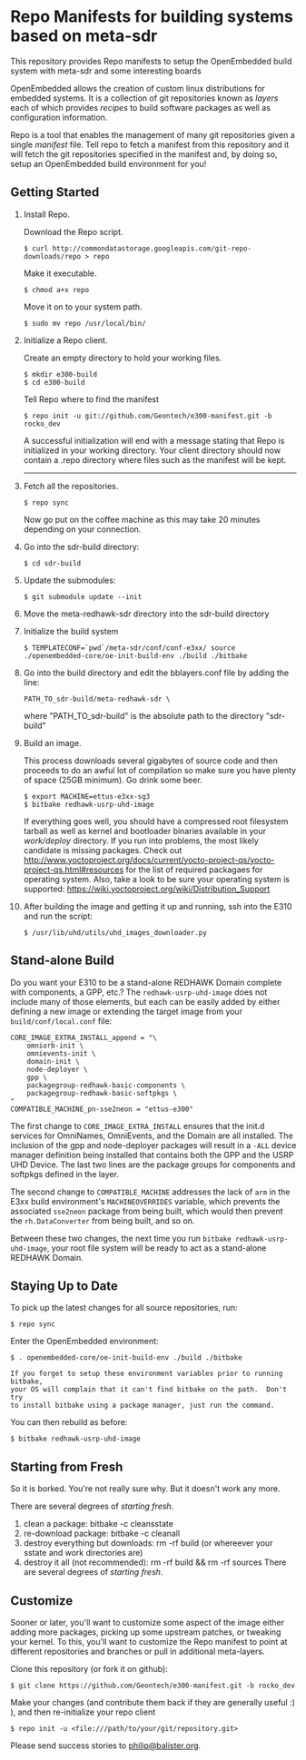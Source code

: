 Repo Manifests for building systems based on meta-sdr
=============================================
This repository provides Repo manifests to setup the OpenEmbedded build system
with meta-sdr and some interesting boards

OpenEmbedded allows the creation of custom linux distributions for embedded
systems. It is a collection of git repositories known as *layers* each of
which provides *recipes* to build software packages as well as configuration
information.

Repo is a tool that enables the management of many git repositories given a
single *manifest* file.  Tell repo to fetch a manifest from this repository and
it will fetch the git repositories specified in the manifest and, by doing so,
setup an OpenEmbedded build environment for you!

Getting Started
---------------
1.  Install Repo.

    Download the Repo script.

        $ curl http://commondatastorage.googleapis.com/git-repo-downloads/repo > repo

    Make it executable.

        $ chmod a+x repo

    Move it on to your system path.

        $ sudo mv repo /usr/local/bin/

2.  Initialize a Repo client.

    Create an empty directory to hold your working files.

        $ mkdir e300-build
        $ cd e300-build

    Tell Repo where to find the manifest

        $ repo init -u git://github.com/Geontech/e300-manifest.git -b rocko_dev

    A successful initialization will end with a message stating that Repo is
    initialized in your working directory. Your client directory should now
    contain a .repo directory where files such as the manifest will be kept.
    ***
3.  Fetch all the repositories.

        $ repo sync

    Now go put on the coffee machine as this may take 20 minutes depending on
    your connection.

4.  Go into the sdr-build directory:

        $ cd sdr-build

5.  Update the submodules:

        $ git submodule update --init

6.  Move the meta-redhawk-sdr directory into the sdr-build directory   

7.  Initialize the build system

        $ TEMPLATECONF=`pwd`/meta-sdr/conf/conf-e3xx/ source ./openembedded-core/oe-init-build-env ./build ./bitbake

8.  Go into the build directory and edit the bblayers.conf file by adding the line:

    ```PATH_TO_sdr-build/meta-redhawk-sdr \```

    where "PATH_TO_sdr-build" is the absolute path to the directory "sdr-build"

9.  Build an image.

    This process downloads several gigabytes of source code and then proceeds to
    do an awful lot of compilation so make sure you have plenty of space (25GB
    minimum). Go drink some beer.

        $ export MACHINE=ettus-e3xx-sg3
        $ bitbake redhawk-usrp-uhd-image

    If everything goes well, you should have a compressed root filesystem
    tarball as well as kernel and bootloader binaries available in your
    *work/deploy* directory.  If you run into problems, the most likely
    candidate is missing packages.  Check out
    http://www.yoctoproject.org/docs/current/yocto-project-qs/yocto-project-qs.html#resources
    for the list of required packagaes for operating system. Also, take
    a look to be sure your operating system is supported:
    https://wiki.yoctoproject.org/wiki/Distribution_Support

10. After building the image and getting it up and running, ssh into the E310
and run the script:

        $ /usr/lib/uhd/utils/uhd_images_downloader.py

Stand-alone Build
-----------------

Do you want your E310 to be a stand-alone REDHAWK Domain complete with components, a GPP, etc.?  The `redhawk-usrp-uhd-image` does not include many of those elements, but each can be easily added by either defining a new image or extending the target image from your `build/conf/local.conf` file:

```
CORE_IMAGE_EXTRA_INSTALL_append = "\
    omniorb-init \
    omnievents-init \
    domain-init \
    node-deployer \
    gpp \
    packagegroup-redhawk-basic-components \
    packagegroup-redhawk-basic-softpkgs \
"
COMPATIBLE_MACHINE_pn-sse2neon = "ettus-e300"
```

The first change to `CORE_IMAGE_EXTRA_INSTALL` ensures that the init.d services for OmniNames, OmniEvents, and the Domain are all installed.  The inclusion of the gpp and node-deployer packages will result in a `-ALL` device manager definition being installed that contains both the GPP and the USRP UHD Device.  The last two lines are the package groups for components and softpkgs defined in the layer.

The second change to `COMPATIBLE_MACHINE` addresses the lack of `arm` in the E3xx build environment's `MACHINEOVERRIDES` variable, which prevents the associated `sse2neon` package from being built, which would then prevent the `rh.DataConverter` from being built, and so on.

Between these two changes, the next time you run `bitbake redhawk-usrp-uhd-image`, your root file system will be ready to act as a stand-alone REDHAWK Domain.

Staying Up to Date
------------------
To pick up the latest changes for all source repositories, run:

    $ repo sync

Enter the OpenEmbedded environment:

    $ . openembedded-core/oe-init-build-env ./build ./bitbake

    If you forget to setup these environment variables prior to running bitbake,
    your OS will complain that it can't find bitbake on the path.  Don't try
    to install bitbake using a package manager, just run the command.

You can then rebuild as before:

    $ bitbake redhawk-usrp-uhd-image

Starting from Fresh
-------------------
So it is borked.  You're not really sure why.  But it doesn't work any more.

There are several degrees of *starting fresh*.

 1. clean a package: bitbake <package-name> -c cleansstate
 2. re-download package: bitbake <package-name> -c cleanall
 3. destroy everything but downloads: rm -rf build (or whereever your sstate and work directories are)
 4. destroy it all (not recommended): rm -rf build && rm -rf sources
There are several degrees of *starting fresh*.

Customize
---------
Sooner or later, you'll want to customize some aspect of the image either
adding more packages, picking up some upstream patches, or tweaking your kernel.
To this, you'll want to customize the Repo manifest to point at different
repositories and branches or pull in additional meta-layers.

Clone this repository (or fork it on github):

    $ git clone https://github.com/Geontech/e300-manifest.git -b rocko_dev

Make your changes (and contribute them back if they are generally useful :) ),
and then re-initialize your repo client

    $ repo init -u <file:///path/to/your/git/repository.git>

Please send success stories to philip@balister.org.
